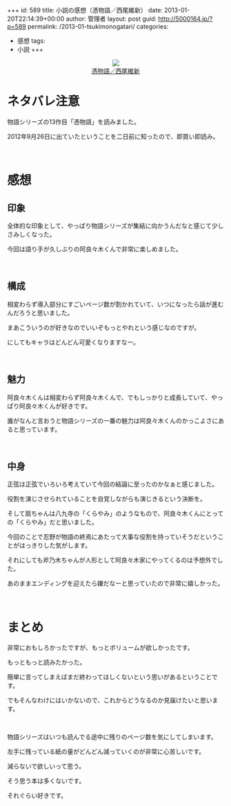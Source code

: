 +++
id: 589
title: 小説の感想（憑物語／西尾維新）
date: 2013-01-20T22:14:39+00:00
author: 管理者
layout: post
guid: http://5000164.jp/?p=589
permalink: /2013-01-tsukimonogatari/
categories:
  - 感想
tags:
  - 小説
+++
<div style="text-align: center;">
  <a href="http://www.amazon.co.jp/gp/product/4062838125/ref=as_li_ss_il?ie=UTF8&#038;camp=247&#038;creative=7399&#038;creativeASIN=4062838125&#038;linkCode=as2&#038;tag=5000164-22"><img border="0" src="http://ws-fe.amazon-adsystem.com/widgets/q?_encoding=UTF8&#038;ASIN=4062838125&#038;Format=_SL160_&#038;ID=AsinImage&#038;MarketPlace=JP&#038;ServiceVersion=20070822&#038;WS=1&#038;tag=5000164-22" /><br /><span>憑物語／西尾維新</span></a><img src="http://ir-jp.amazon-adsystem.com/e/ir?t=5000164-22&#038;l=as2&#038;o=9&#038;a=4062838125" width="1" height="1" border="0" alt="" style="border:none !important; margin:0px !important;" />
</div>

# ネタバレ注意

物語シリーズの13作目「憑物語」を読みました。

2012年9月26日に出ていたということを二日前に知ったので、即買い即読み。

&nbsp;

# 感想

## 印象

全体的な印象として、やっぱり物語シリーズが集結に向かうんだなと感じて少しさみしくなった。

今回は語り手が久しぶりの阿良々木くんで非常に楽しめました。

&nbsp;

## 構成

相変わらず導入部分にすごいページ数が割かれていて、いつになったら話が進むんだろうと思いました。

まあこういうのが好きなのでいいぞもっとやれという感じなのですが。

にしてもキャラはどんどん可愛くなりますなー。

&nbsp;

## 魅力

阿良々木くんは相変わらず阿良々木くんで、でもしっかりと成長していて、やっぱり阿良々木くんが好きです。

誰がなんと言おうと物語シリーズの一番の魅力は阿良々木くんのかっこよさにあると思っています。

&nbsp;

## 中身

正弦は正弦でいろいろ考えていて今回の結論に至ったのかなぁと感じました。

役割を演じさせられていることを自覚しながらも演じきるという決断を。

そして扇ちゃんは八九寺の「くらやみ」のようなもので、阿良々木くんにとっての「くらやみ」だと思いました。

今回のことで忍野が物語の終焉にあたって大事な役割を持っていそうだということがはっきりした気がします。

それにしても斧乃木ちゃんが人形として阿良々木家にやってくるのは予想外でした。

あのままエンディングを迎えたら嫌だなーと思っていたので非常に嬉しかった。

&nbsp;

# まとめ

非常におもしろかったですが、もっとボリュームが欲しかったです。

もっともっと読みたかった。

簡単に言ってしまえばまだ終わってほしくないという思いがあるということです。

でもそんなわけにはいかないので、これからどうなるのか見届けたいと思います。

&nbsp;

物語シリーズはいつも読んでる途中に残りのページ数を気にしてしまいます。

左手に残っている紙の量がどんどん減っていくのが非常に心苦しいです。

減らないで欲しいって思う。

そう思う本は多くないです。

それぐらい好きです。